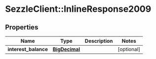 # SezzleClient::InlineResponse2009

## Properties
Name | Type | Description | Notes
------------ | ------------- | ------------- | -------------
**interest_balance** | [**BigDecimal**](BigDecimal.md) |  | [optional]

